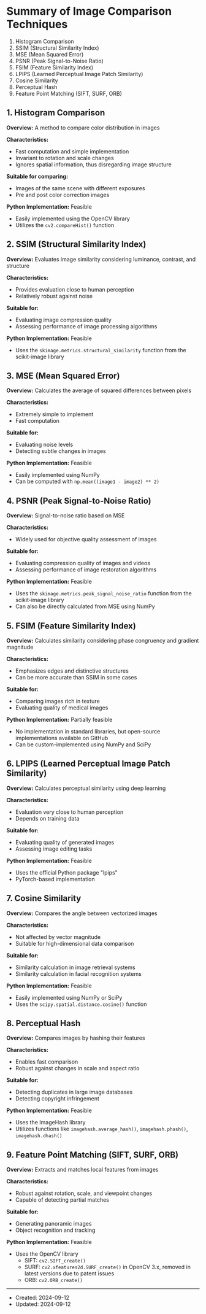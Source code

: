 # Summary of Image Comparison Techniques

1. Histogram Comparison
2. SSIM (Structural Similarity Index)
3. MSE (Mean Squared Error)
4. PSNR (Peak Signal-to-Noise Ratio)
5. FSIM (Feature Similarity Index)
6. LPIPS (Learned Perceptual Image Patch Similarity)
7. Cosine Similarity
8. Perceptual Hash
9. Feature Point Matching (SIFT, SURF, ORB)

## 1. Histogram Comparison

**Overview:** A method to compare color distribution in images

**Characteristics:**
- Fast computation and simple implementation
- Invariant to rotation and scale changes
- Ignores spatial information, thus disregarding image structure

**Suitable for comparing:**
- Images of the same scene with different exposures
- Pre and post color correction images

**Python Implementation:** Feasible
- Easily implemented using the OpenCV library
- Utilizes the `cv2.compareHist()` function

## 2. SSIM (Structural Similarity Index)

**Overview:** Evaluates image similarity considering luminance, contrast, and structure

**Characteristics:**
- Provides evaluation close to human perception
- Relatively robust against noise

**Suitable for:**
- Evaluating image compression quality
- Assessing performance of image processing algorithms

**Python Implementation:** Feasible
- Uses the `skimage.metrics.structural_similarity` function from the scikit-image library

## 3. MSE (Mean Squared Error)

**Overview:** Calculates the average of squared differences between pixels

**Characteristics:**
- Extremely simple to implement
- Fast computation

**Suitable for:**
- Evaluating noise levels
- Detecting subtle changes in images

**Python Implementation:** Feasible
- Easily implemented using NumPy
- Can be computed with `np.mean((image1 - image2) ** 2)`

## 4. PSNR (Peak Signal-to-Noise Ratio)

**Overview:** Signal-to-noise ratio based on MSE

**Characteristics:**
- Widely used for objective quality assessment of images

**Suitable for:**
- Evaluating compression quality of images and videos
- Assessing performance of image restoration algorithms

**Python Implementation:** Feasible
- Uses the `skimage.metrics.peak_signal_noise_ratio` function from the scikit-image library
- Can also be directly calculated from MSE using NumPy

## 5. FSIM (Feature Similarity Index)

**Overview:** Calculates similarity considering phase congruency and gradient magnitude

**Characteristics:**
- Emphasizes edges and distinctive structures
- Can be more accurate than SSIM in some cases

**Suitable for:**
- Comparing images rich in texture
- Evaluating quality of medical images

**Python Implementation:** Partially feasible
- No implementation in standard libraries, but open-source implementations available on GitHub
- Can be custom-implemented using NumPy and SciPy

## 6. LPIPS (Learned Perceptual Image Patch Similarity)

**Overview:** Calculates perceptual similarity using deep learning

**Characteristics:**
- Evaluation very close to human perception
- Depends on training data

**Suitable for:**
- Evaluating quality of generated images
- Assessing image editing tasks

**Python Implementation:** Feasible
- Uses the official Python package "lpips"
- PyTorch-based implementation

## 7. Cosine Similarity

**Overview:** Compares the angle between vectorized images

**Characteristics:**
- Not affected by vector magnitude
- Suitable for high-dimensional data comparison

**Suitable for:**
- Similarity calculation in image retrieval systems
- Similarity calculation in facial recognition systems

**Python Implementation:** Feasible
- Easily implemented using NumPy or SciPy
- Uses the `scipy.spatial.distance.cosine()` function

## 8. Perceptual Hash

**Overview:** Compares images by hashing their features

**Characteristics:**
- Enables fast comparison
- Robust against changes in scale and aspect ratio

**Suitable for:**
- Detecting duplicates in large image databases
- Detecting copyright infringement

**Python Implementation:** Feasible
- Uses the ImageHash library
- Utilizes functions like `imagehash.average_hash()`, `imagehash.phash()`, `imagehash.dhash()`

## 9. Feature Point Matching (SIFT, SURF, ORB)

**Overview:** Extracts and matches local features from images

**Characteristics:**
- Robust against rotation, scale, and viewpoint changes
- Capable of detecting partial matches

**Suitable for:**
- Generating panoramic images
- Object recognition and tracking

**Python Implementation:** Feasible
- Uses the OpenCV library
  - SIFT: `cv2.SIFT_create()`
  - SURF: `cv2.xfeatures2d.SURF_create()` in OpenCV 3.x, removed in latest versions due to patent issues
  - ORB: `cv2.ORB_create()`

---
- Created: 2024-09-12
- Updated: 2024-09-12